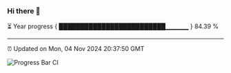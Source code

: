 ### Hi there 👋

⏳ Year progress { █████████████████████████▁▁▁▁▁ } 84.39 %

---

⏰ Updated on Mon, 04 Nov 2024 20:37:50 GMT

![Progress Bar CI](https://github.com/IshwaranRudhara/GIT-ACTION/workflows/Progress%20Bar%20CI/badge.svg)
